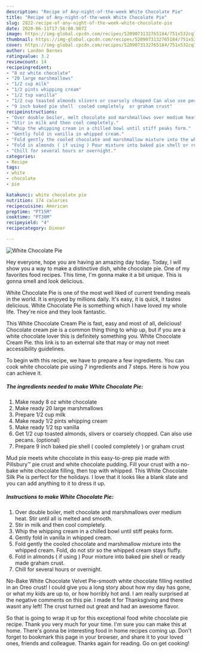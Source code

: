 ```yaml
---
description: "Recipe of Any-night-of-the-week White Chocolate Pie"
title: "Recipe of Any-night-of-the-week White Chocolate Pie"
slug: 2822-recipe-of-any-night-of-the-week-white-chocolate-pie
date: 2020-06-11T17:56:08.907Z
image: https://img-global.cpcdn.com/recipes/5209073132765184/751x532cq70/white-chocolate-pie-recipe-main-photo.jpg
thumbnail: https://img-global.cpcdn.com/recipes/5209073132765184/751x532cq70/white-chocolate-pie-recipe-main-photo.jpg
cover: https://img-global.cpcdn.com/recipes/5209073132765184/751x532cq70/white-chocolate-pie-recipe-main-photo.jpg
author: Landon Barnes
ratingvalue: 3.2
reviewcount: 14
recipeingredient:
- "8 oz white chocolate"
- "20 large marshmallows"
- "1/2 cup milk"
- "1/2 pints whipping cream"
- "1/2 tsp vanilla"
- "1/2 cup toasted almonds slivers or coarsely chopped Can also use pecans optional"
- "9 inch baked pie shell  cooled completely  or graham crust"
recipeinstructions:
- "Over double boiler, melt chocolate and marshmallows over medium heat. Stir until all is melted and smooth."
- "Stir in milk and then cool completely."
- "Whip the whipping cream in a chilled bowl until stiff peaks form."
- "Gently fold in vanilla in whipped cream."
- "Fold gently the cooled chocolate and marshmallow mixture into the whipped cream. Fold, do not stir so the whipped cream stays fluffy."
- "Fold in almonds ( if using ) Pour mixture into baked pie shell or ready made graham crust."
- "Chill for several hours or overnight."
categories:
- Recipe
tags:
- white
- chocolate
- pie

katakunci: white chocolate pie 
nutrition: 174 calories
recipecuisine: American
preptime: "PT15M"
cooktime: "PT30M"
recipeyield: "4"
recipecategory: Dinner

---
```



![White Chocolate Pie](https://img-global.cpcdn.com/recipes/5209073132765184/751x532cq70/white-chocolate-pie-recipe-main-photo.jpg)

Hey everyone, hope you are having an amazing day today. Today, I will show you a way to make a distinctive dish, white chocolate pie. One of my favorites food recipes. This time, I'm gonna make it a bit unique. This is gonna smell and look delicious.

White Chocolate Pie is one of the most well liked of current trending meals in the world. It is enjoyed by millions daily. It's easy, it is quick, it tastes delicious. White Chocolate Pie is something which I have loved my whole life. They're nice and they look fantastic.

This White Chocolate Cream Pie is fast, easy and most of all, delicious! Chocolate cream pie is a common thing thing to whip up, but if you are a white chocolate lover this is definitely something you. White Chocolate Cream Pie. this link is to an external site that may or may not meet accessibility guidelines.


To begin with this recipe, we have to prepare a few ingredients. You can cook white chocolate pie using 7 ingredients and 7 steps. Here is how you can achieve it.

<!--inarticleads1-->

##### The ingredients needed to make White Chocolate Pie:

1. Make ready 8 oz white chocolate
1. Make ready 20 large marshmallows
1. Prepare 1/2 cup milk
1. Make ready 1/2 pints whipping cream
1. Make ready 1/2 tsp vanilla
1. Get 1/2 cup toasted almonds, slivers or coarsely chopped. Can also use pecans. (optional)
1. Prepare 9 inch baked pie shell ( cooled completely ) or graham crust


Mud pie meets white chocolate in this easy-to-prep pie made with Pillsbury™ pie crust and white chocolate pudding. Fill your crust with a no-bake white chocolate filling, then top with whipped. This White Chocolate Silk Pie is perfect for the holidays. I love that it looks like a blank slate and you can add anything to it to dress it up. 

<!--inarticleads2-->

##### Instructions to make White Chocolate Pie:

1. Over double boiler, melt chocolate and marshmallows over medium heat. Stir until all is melted and smooth.
1. Stir in milk and then cool completely.
1. Whip the whipping cream in a chilled bowl until stiff peaks form.
1. Gently fold in vanilla in whipped cream.
1. Fold gently the cooled chocolate and marshmallow mixture into the whipped cream. Fold, do not stir so the whipped cream stays fluffy.
1. Fold in almonds ( if using ) Pour mixture into baked pie shell or ready made graham crust.
1. Chill for several hours or overnight.


No-Bake White Chocolate Velvet Pie-smooth white chocolate filling nestled in an Oreo crust! I could give you a long story about how my day has gone, or what my kids are up to, or how horribly hot and. I am really surprised at the negative comments on this pie. I made it for Thanksgiving and there wasnt any left! The crust turned out great and had an awesome flavor. 

So that is going to wrap it up for this exceptional food white chocolate pie recipe. Thank you very much for your time. I'm sure you can make this at home. There's gonna be interesting food in home recipes coming up. Don't forget to bookmark this page in your browser, and share it to your loved ones, friends and colleague. Thanks again for reading. Go on get cooking!
